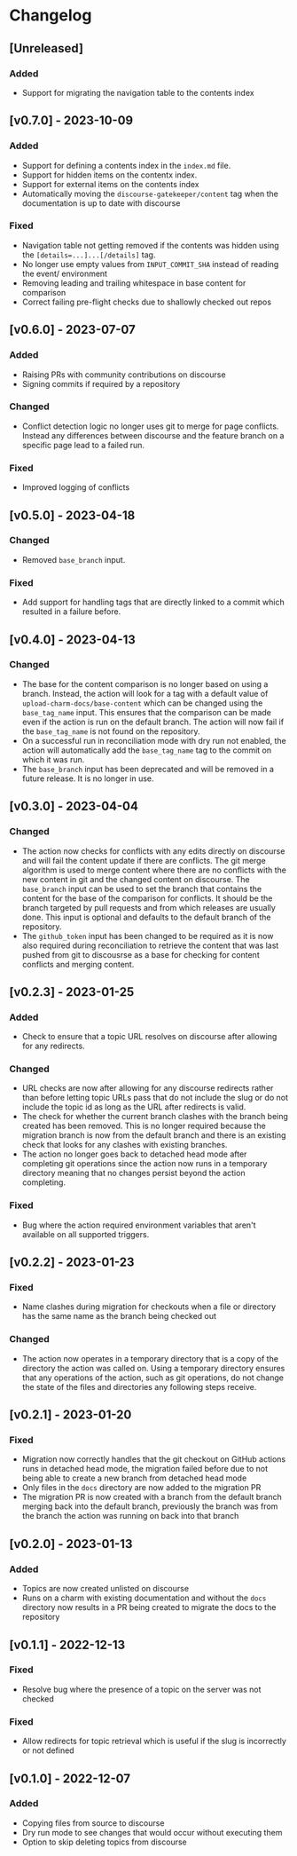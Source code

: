 # Changelog

## [Unreleased]

### Added

- Support for migrating the navigation table to the contents index

## [v0.7.0] - 2023-10-09

### Added

- Support for defining a contents index in the `index.md` file.
- Support for hidden items on the contentx index.
- Support for external items on the contents index
- Automatically moving the `discourse-gatekeeper/content` tag when the
  documentation is up to date with discourse

### Fixed

- Navigation table not getting removed if the contents was hidden using the
  `[details=...]...[/details]` tag.
- No longer use empty values from `INPUT_COMMIT_SHA` instead of reading the
  event/ environment
- Removing leading and trailing whitespace in base content for comparison
- Correct failing pre-flight checks due to shallowly checked out repos

## [v0.6.0] - 2023-07-07

### Added

- Raising PRs with community contributions on discourse
- Signing commits if required by a repository

### Changed

- Conflict detection logic no longer uses git to merge for page conflicts.
  Instead any differences between discourse and the feature branch on a specific
  page lead to a failed run.

### Fixed

- Improved logging of conflicts

## [v0.5.0] - 2023-04-18

### Changed

- Removed `base_branch` input.

### Fixed

- Add support for handling tags that are directly linked to a commit which
  resulted in a failure before.

## [v0.4.0] - 2023-04-13

### Changed

- The base for the content comparison is no longer based on using a branch.
  Instead, the action will look for a tag with a default value of
  `upload-charm-docs/base-content` which can be changed using the
  `base_tag_name` input. This ensures that the comparison can be made even if
  the action is run on the default branch. The action will now fail if the
  `base_tag_name` is not found on the repository.
- On a successful run in reconciliation mode with dry run not enabled, the
  action will automatically add the `base_tag_name` tag to the commit on which
  it was run.
- The `base_branch` input has been deprecated and will be removed in a future
  release. It is no longer in use.

## [v0.3.0] - 2023-04-04

### Changed

- The action now checks for conflicts with any edits directly on discourse and
  will fail the content update if there are conflicts. The git merge algorithm
  is used to merge content where there are no conflicts with the new content in
  git and the changed content on discourse. The `base_branch` input can be used
  to set the branch that contains the content for the base of the comparison for
  conflicts. It should be the branch targeted by pull requests and from which
  releases are usually done. This input is optional and defaults to the default
  branch of the repository.
- The `github_token` input has been changed to be required as it is now also
  required during reconciliation to retrieve the content that was last pushed
  from git to discousrse as a base for checking for content conflicts and
  merging content.

## [v0.2.3] - 2023-01-25

### Added

- Check to ensure that a topic URL resolves on discourse after allowing for any
  redirects.

### Changed

- URL checks are now after allowing for any discourse redirects rather than
  before letting topic URLs pass that do not include the slug or do not include
  the topic id as long as the URL after redirects is valid.
- The check for whether the current branch clashes with the branch being created
  has been removed. This is no longer required because the migration branch is
  now from the default branch and there is an existing check that looks for any
  clashes with existing branches.
- The action no longer goes back to detached head mode after completing git
  operations since the action now runs in a temporary directory meaning that no
  changes persist beyond the action completing.

### Fixed

- Bug where the action required environment variables that aren't available on
  all supported triggers.

## [v0.2.2] - 2023-01-23

### Fixed

- Name clashes during migration for checkouts when a file or directory has the
  same name as the branch being checked out

### Changed

- The action now operates in a temporary directory that is a copy of the
  directory the action was called on. Using a temporary directory ensures that
  any operations of the action, such as git operations, do not change the state
  of the files and directories any following steps receive.

## [v0.2.1] - 2023-01-20

### Fixed

- Migration now correctly handles that the git checkout on GitHub actions runs
  in detached head mode, the migration failed before due to not being able to
  create a new branch from detached head mode
- Only files in the `docs` directory are now added to the migration PR
- The migration PR is now created with a branch from the default branch merging
  back into the default branch, previously the branch was from the branch the
  action was running on back into that branch

## [v0.2.0] - 2023-01-13

### Added

- Topics are now created unlisted on discourse
- Runs on a charm with existing documentation and without the `docs` directory
  now results in a PR being created to migrate the docs to the repository

## [v0.1.1] - 2022-12-13

### Fixed

- Resolve bug where the presence of a topic on the server was not checked

### Fixed

- Allow redirects for topic retrieval which is useful if the slug is
  incorrectly or not defined

## [v0.1.0] - 2022-12-07

### Added

- Copying files from source to discourse
- Dry run mode to see changes that would occur without executing them
- Option to skip deleting topics from discourse

[//]: # "Release links"
[0.1.1]: https://github.com/canonical/upload-charm-docs/releases/v0.1.1
[0.1.0]: https://github.com/canonical/upload-charm-docs/releases/v0.1.0
